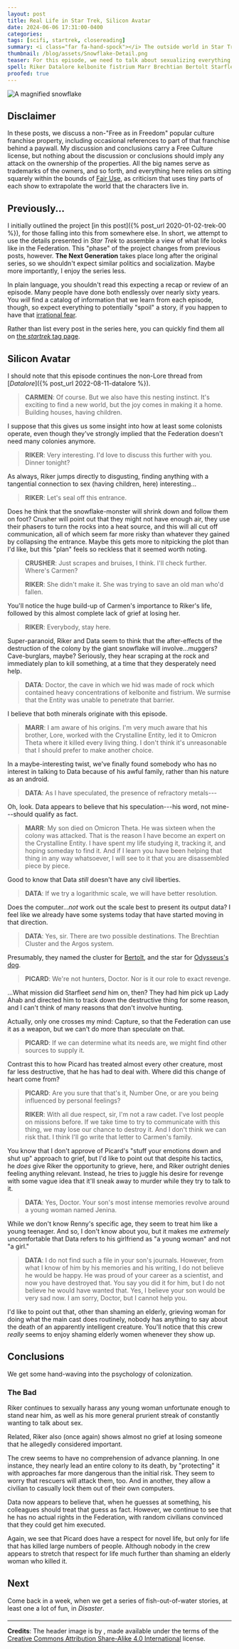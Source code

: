 ```yaml
---
layout: post
title: Real Life in Star Trek, Silicon Avatar
date: 2024-06-06 17:31:00-0400
categories:
tags: [scifi, startrek, closereading]
summary: <i class="far fa-hand-spock"></i> The outside world in Star Trek
thumbnail: /blog/assets/Snowflake-Detail.png
teaser: For this episode, we need to talk about sexualizing everything, grief, civil rights, shaming old women, and more.
spell: Riker Datalore kelbonite fistrium Marr Brechtian Bertolt Starfleet Jenina Renny
proofed: true
---
```


![A magnified snowflake](/blog/assets/Snowflake-Detail.png "Yes, I used the same image the last time the thing showed up.")

## Disclaimer

In these posts, we discuss a non-"Free as in Freedom" popular culture franchise property, including occasional references to part of that franchise behind a paywall.  My discussion and conclusions carry a Free Culture license, but nothing about the discussion or conclusions should imply any attack on the ownership of the properties.  All the big names serve as trademarks of the owners, and so forth, and everything here relies on sitting squarely within the bounds of [Fair Use](https://en.wikipedia.org/wiki/Fair_use), as criticism that uses tiny parts of each show to extrapolate the world that the characters live in.

## Previously...

I initially outlined the project [in this post]({% post_url 2020-01-02-trek-00 %}), for those falling into this from somewhere else.  In short, we attempt to use the details presented in *Star Trek* to assemble a view of what life looks like in the Federation.  This "phase" of the project changes from previous posts, however.  **The Next Generation** takes place long after the original series, so we shouldn't expect similar politics and socialization.  Maybe more importantly, I enjoy the series less.

In plain language, you shouldn't read this expecting a recap or review of an episode.  Many people have done both endlessly over nearly sixty years.  You *will* find a catalog of information that we learn from each episode, though, so expect everything to potentially "spoil" a story, if you happen to have that [irrational fear](https://www.theguardian.com/books/booksblog/2011/aug/17/spoilers-enhance-enjoyment-psychologists).

Rather than list every post in the series here, you can quickly find them all on [the *startrek* tag page](/blog/tag/startrek/).

## Silicon Avatar

I should note that this episode continues the non-Lore thread from [*Datalore*]({% post_url 2022-08-11-datalore %}).

 > **CARMEN**: Of course. But we also have this nesting instinct. It's exciting to find a new world, but the joy comes in making it a home. Building houses, having children.

I suppose that this gives us some insight into how at least some colonists operate, even though they've strongly implied that the Federation doesn't need many colonies anymore.

 > **RIKER**: Very interesting. I'd love to discuss this further with you. Dinner tonight?

As always, Riker jumps directly to disgusting, finding anything with a tangential connection to sex (having children, here) interesting...

 > **RIKER**: Let's seal off this entrance.

Does he think that the snowflake-monster will shrink down and follow them on foot?  Crusher will point out that they might not have enough air, they use their phasers to turn the rocks into a heat source, and this will all cut off communication, all of which seem far more risky than whatever they gained by collapsing the entrance.  Maybe this gets more to nitpicking the plot than I'd like, but this "plan" feels so reckless that it seemed worth noting.

 > **CRUSHER**: Just scrapes and bruises, I think. I'll check further. Where's Carmen?
 >
 > **RIKER**: She didn't make it. She was trying to save an old man who'd fallen.

You'll notice the huge build-up of Carmen's importance to Riker's life, followed by this almost complete lack of grief at losing her.

 > **RIKER**: Everybody, stay here.

Super-paranoid, Riker and Data seem to think that the after-effects of the destruction of the colony by the giant snowflake will involve...muggers?  Cave-burglars, maybe?  Seriously, they hear scraping at the rock and immediately plan to kill something, at a time that they desperately need help.

 > **DATA**: Doctor, the cave in which we hid was made of rock which contained heavy concentrations of kelbonite and fistrium. We surmise that the Entity was unable to penetrate that barrier.

I believe that both minerals originate with this episode.

 > **MARR**: I am aware of his origins. I'm very much aware that his brother, Lore, worked with the Crystalline Entity, led it to Omicron Theta where it killed every living thing. I don't think it's unreasonable that I should prefer to make another choice.

In a maybe-interesting twist, we've finally found somebody who has no interest in talking to Data because of his awful family, rather than his nature as an android.

 > **DATA**: As I have speculated, the presence of refractory metals---

Oh, look.  Data appears to believe that his speculation---his word, not mine---should qualify as fact.

 > **MARR**: My son died on Omicron Theta. He was sixteen when the colony was attacked. That is the reason I have become an expert on the Crystalline Entity. I have spent my life studying it, tracking it, and hoping someday to find it. And if I learn you have been helping that thing in any way whatsoever, I will see to it that you are disassembled piece by piece.

Good to know that Data *still* doesn't have any civil liberties.

 > **DATA**: If we try a logarithmic scale, we will have better resolution.

Does the computer...*not* work out the scale best to present its output data?  I feel like we already have some systems today that have started moving in that direction.

 > **DATA**: Yes, sir. There are two possible destinations. The Brechtian Cluster and the Argos system.

Presumably, they named the cluster for [Bertolt](https://en.wikipedia.org/wiki/Bertolt_Brecht), and the star for [Odysseus's dog](https://en.wikipedia.org/wiki/Argos_%28dog%29).

 > **PICARD**: We're not hunters, Doctor. Nor is it our role to exact revenge.

...What mission did Starfleet *send* him on, then?  They had him pick up Lady Ahab and directed him to track down the destructive thing for some reason, and I can't think of many reasons that don't involve hunting.

Actually, only one crosses my mind:  Capture, so that the Federation can use it as a weapon, but we can't do more than speculate on that.

 > **PICARD**: If we can determine what its needs are, we might find other sources to supply it.

Contrast this to how Picard has treated almost every other creature, most far less destructive, that he has had to deal with.  Where did this change of heart come from?

 > **PICARD**: Are you sure that that's it, Number One, or are you being influenced by personal feelings?
 >
 > **RIKER**: With all due respect, sir, I'm not a raw cadet. I've lost people on missions before. If we take time to try to communicate with this thing, we may lose our chance to destroy it. And I don't think we can risk that. I think I'll go write that letter to Carmen's family.

You know that I don't approve of Picard's "stuff your emotions down and shut up" approach to grief, but I'd like to point out that despite his tactics, he *does* give Riker the opportunity to grieve, here, and Riker outright denies feeling anything relevant.  Instead, he tries to juggle his desire for revenge with some vague idea that it'll sneak away to murder while they try to talk to it.

 > **DATA**: Yes, Doctor. Your son's most intense memories revolve around a young woman named Jenina.

While we don't know Renny's specific age, they seem to treat him like a young teenager.  And so, I don't know about you, but it makes me *extremely* uncomfortable that Data refers to his girlfriend as "a young woman" and not "a girl."

 > **DATA**: I do not find such a file in your son's journals. However, from what I know of him by his memories and his writing, I do not believe he would be happy. He was proud of your career as a scientist, and now you have destroyed that. You say you did it for him, but I do not believe he would have wanted that. Yes, I believe your son would be very sad now. I am sorry, Doctor, but I cannot help you.

I'd like to point out that, other than shaming an elderly, grieving woman for doing what the main cast does routinely, nobody has anything to say about the death of an apparently intelligent creature.  You'll notice that this crew *really* seems to enjoy shaming elderly women whenever they show up.

## Conclusions

We get some hand-waving into the psychology of colonization.

### The Bad

Riker continues to sexually harass any young woman unfortunate enough to stand near him, as well as his more general prurient streak of constantly wanting to talk about sex.

Related, Riker also (once again) shows almost no grief at losing someone that he allegedly considered important.

The crew seems to have no comprehension of advance planning.  In one instance, they nearly lead an entire colony to its death, by "protecting" it with approaches far more dangerous than the initial risk.  They seem to worry that rescuers will attack them, too.  And in another, they allow a civilian to casually lock them out of their own computers.

Data now appears to believe that, when he guesses at something, his colleagues should treat that guess as fact.  However, we continue to see that he has no actual rights in the Federation, with random civilians convinced that they could get him executed.

Again, we see that Picard does have a respect for novel life, but only for life that has killed large numbers of people.  Although nobody in the crew appears to stretch that respect for life much further than shaming an elderly woman who killed it.

## Next

Come back in a week, when we get a series of fish-out-of-water stories, at least one a lot of fun, in *Disaster*.

#### <i class="far fa-hand-spock"></i>

* * *

**Credits**: The header image is []() by [](), made available under the terms of the [Creative Commons Attribution Share-Alike 4.0 International](https://creativecommons.org/licenses/by-sa/4.0/) license.
